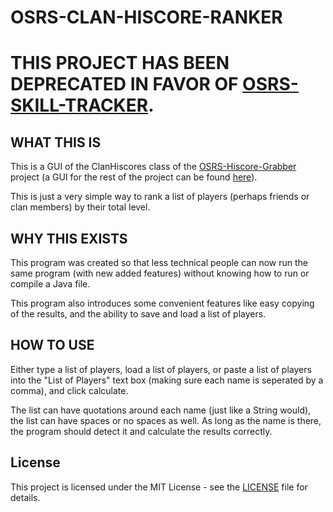 # OSRS-CLAN-HISCORE-RANKER

# THIS PROJECT HAS BEEN DEPRECATED IN FAVOR OF [OSRS-SKILL-TRACKER](https://github.com/WeaverDyl/OSRS-Skill-Tracker).

## WHAT THIS IS
This is a GUI of the ClanHiscores class of the [OSRS-Hiscore-Grabber](https://github.com/WeaverDyl/OSRS-Hiscore-Grabber) project (a GUI for the rest of the project can be found [here](https://github.com/WeaverDyl/OSRS-Skill-Tracker)).

This is just a very simple way to rank a list of players (perhaps friends or clan members) by their total level.

## WHY THIS EXISTS
This program was created so that less technical people can now run the same program (with new added features) without knowing how to run or compile a Java file.

This program also introduces some convenient features like easy copying of the results, and the ability to save and load a list of players.

## HOW TO USE
Either type a list of players, load a list of players, or paste a list of players into the "List of Players" text box (making sure each name is seperated by a comma), and click calculate. 

The list can have quotations around each name (just like a String would), the list can have spaces or no spaces as well. As long as the name is there, the program should detect it and calculate the results correctly.


## License
This project is licensed under the MIT License - see the [LICENSE](LICENSE) file for details.
